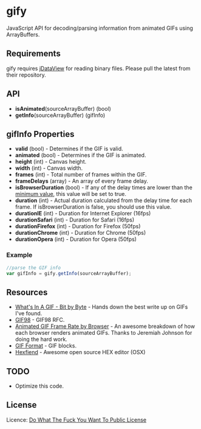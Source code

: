 # gify
JavaScript API for decoding/parsing information from animated GIFs using ArrayBuffers.

## Requirements
gify requires [jDataView](https://github.com/vjeux/jDataView) for reading binary files. Please pull the latest from their repository.

## API
* **isAnimated**(sourceArrayBuffer) (bool)
* **getInfo**(sourceArrayBuffer) (gifInfo)

## gifInfo Properties
* **valid** (bool) - Determines if the GIF is valid.
* **animated** (bool) - Determines if the GIF is animated.
* **height** (int) - Canvas height.
* **width** (int) - Canvas width.
* **frames** (int) - Total number of frames within the GIF.
* **frameDelays** (array) - An array of every frame delay.
* **isBrowserDuration** (bool) - If any of the delay times are lower than the [minimum value](http://nullsleep.tumblr.com/post/16524517190/animated-gif-minimum-frame-delay-browser-compatibility), this value will be set to true.
* **duration** (int) - Actual duration calculated from the delay time for each frame. If isBrowserDuration is false, you should use this value.
* **durationIE** (int) - Duration for Internet Explorer (16fps)
* **durationSafari** (int) - Duration for Safari (16fps)
* **durationFirefox** (int) - Duration for Firefox (50fps)
* **durationChrome** (int) - Duration for Chrome (50fps)
* **durationOpera** (int) - Duration for Opera (50fps)


### Example
``` js
//parse the GIF info
var gifInfo = gify.getInfo(sourceArrayBuffer);
```

## Resources
* [What's In A GIF - Bit by Byte](http://www.matthewflickinger.com/lab/whatsinagif/bits_and_bytes.asp) - Hands down the best write up on GIFs I've found.
* [GIF98](http://www.w3.org/Graphics/GIF/spec-gif89a.txt) - GIF98 RFC.
* [Animated GIF Frame Rate by Browser](http://nullsleep.tumblr.com/post/16524517190/animated-gif-minimum-frame-delay-browser-compatibility) - An awesome breakdown of how each browser renders animated GIFs. Thanks to Jeremiah Johnson for doing the hard work.
* [GIF Format](http://www.onicos.com/staff/iz/formats/gif.html) - GIF blocks.
* [Hexfiend](http://ridiculousfish.com/hexfiend/) - Awesome open source HEX editor (OSX)

## TODO
* Optimize this code.

## License
Licence: [Do What The Fuck You Want To Public License](http://sam.zoy.org/wtfpl/)
